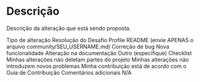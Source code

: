 # Descrição
Descrição da alteração que está sendo proposta.

Tipo de alteração
 Resolução do Desafio Profile README (envie APENAS o arquivo community/SEU_USERNAME.md)
 Correção de bug
 Nova funcionalidade
 Alteração na documentação
 Outro (especifique)
Checklist
 Minhas alterações não deletam partes do projeto
 Minhas alterações não introduzem novos problemas
 Minha contribuição está de acordo com o Guia de Contribuição
Comentários adicionais
N/A
